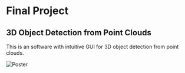 # Final Project
## 3D Object Detection from Point Clouds

This is an software with intuitive GUI for 3D object detection from point clouds.

![Poster](./image/poster.png)
